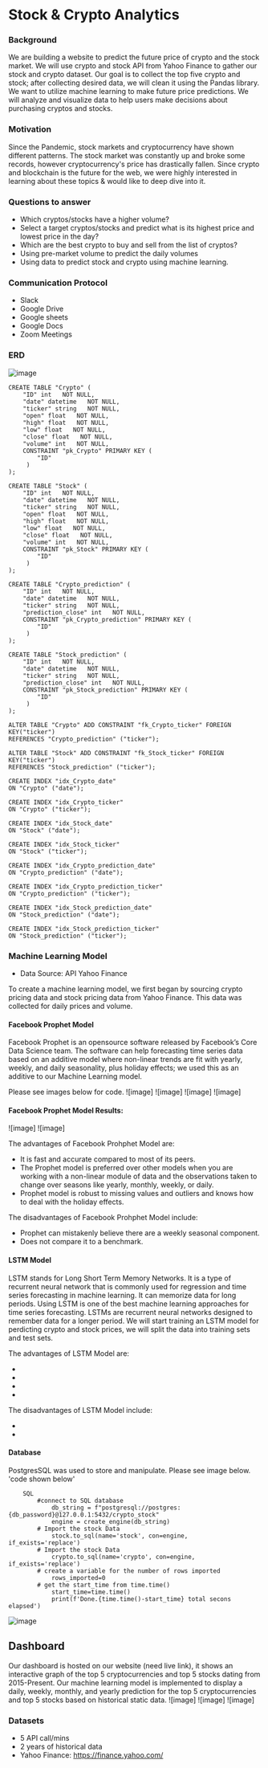 # Stock & Crypto Analytics

### Background

We are building a website to predict the future price of crypto and the stock market. We will use crypto and stock API from Yahoo Finance to gather our stock and crypto dataset. Our goal is to collect the top five crypto and stock; after collecting desired data, we will clean it using the Pandas library. We want to utilize machine learning to make future price predictions. We will analyze and visualize data to help users make decisions about purchasing cryptos and stocks.

### Motivation

Since the Pandemic, stock markets and cryptocurrency have shown different patterns. The stock market was constantly up and broke some records, however cryptocurrency's price has drastically fallen. Since crypto and blockchain is the future for the web, we were highly interested in learning about these topics & would like to deep dive into it.

### Questions to answer

- Which cryptos/stocks have a higher volume?
- Select a target cryptos/stocks and predict what is its highest price and
  lowest price in the day?
- Which are the best crypto to buy and sell from the list of cryptos?
- Using pre-market volume to predict the daily volumes
- Using data to predict stock and crypto using machine learning.

### Communication Protocol

- Slack
- Google Drive
- Google sheets
- Google Docs
- Zoom Meetings

### ERD

![image](https://github.com/hemalis/final_project/blob/main/images/ERD_Full.png?raw=true)

```
CREATE TABLE "Crypto" (
    "ID" int   NOT NULL,
    "date" datetime   NOT NULL,
    "ticker" string   NOT NULL,
    "open" float   NOT NULL,
    "high" float   NOT NULL,
    "low" float   NOT NULL,
    "close" float   NOT NULL,
    "volume" int   NOT NULL,
    CONSTRAINT "pk_Crypto" PRIMARY KEY (
        "ID"
     )
);

CREATE TABLE "Stock" (
    "ID" int   NOT NULL,
    "date" datetime   NOT NULL,
    "ticker" string   NOT NULL,
    "open" float   NOT NULL,
    "high" float   NOT NULL,
    "low" float   NOT NULL,
    "close" float   NOT NULL,
    "volume" int   NOT NULL,
    CONSTRAINT "pk_Stock" PRIMARY KEY (
        "ID"
     )
);

CREATE TABLE "Crypto_prediction" (
    "ID" int   NOT NULL,
    "date" datetime   NOT NULL,
    "ticker" string   NOT NULL,
    "prediction_close" int   NOT NULL,
    CONSTRAINT "pk_Crypto_prediction" PRIMARY KEY (
        "ID"
     )
);

CREATE TABLE "Stock_prediction" (
    "ID" int   NOT NULL,
    "date" datetime   NOT NULL,
    "ticker" string   NOT NULL,
    "prediction_close" int   NOT NULL,
    CONSTRAINT "pk_Stock_prediction" PRIMARY KEY (
        "ID"
     )
);

ALTER TABLE "Crypto" ADD CONSTRAINT "fk_Crypto_ticker" FOREIGN KEY("ticker")
REFERENCES "Crypto_prediction" ("ticker");

ALTER TABLE "Stock" ADD CONSTRAINT "fk_Stock_ticker" FOREIGN KEY("ticker")
REFERENCES "Stock_prediction" ("ticker");

CREATE INDEX "idx_Crypto_date"
ON "Crypto" ("date");

CREATE INDEX "idx_Crypto_ticker"
ON "Crypto" ("ticker");

CREATE INDEX "idx_Stock_date"
ON "Stock" ("date");

CREATE INDEX "idx_Stock_ticker"
ON "Stock" ("ticker");

CREATE INDEX "idx_Crypto_prediction_date"
ON "Crypto_prediction" ("date");

CREATE INDEX "idx_Crypto_prediction_ticker"
ON "Crypto_prediction" ("ticker");

CREATE INDEX "idx_Stock_prediction_date"
ON "Stock_prediction" ("date");

CREATE INDEX "idx_Stock_prediction_ticker"
ON "Stock_prediction" ("ticker");

```

### Machine Learning Model
* Data Source: API Yahoo Finance

To create a machine learning model, we first began by sourcing crypto pricing data and stock pricing data from Yahoo Finance. This data was collected for daily prices and volume.  



#### Facebook Prophet Model
Facebook Prophet is an opensource software released by Facebook’s Core Data Science team. The software can help forecasting time series data based on an additive model where non-linear trends are fit with yearly, weekly, and daily seasonality, plus holiday effects; we used this as an additive to our Machine Learning model.

Please see images below for code.
![image]
![image]
![image]
![image]


#### Facebook Prophet Model Results:
![image]
![image]


The advantages of Facebook Prohphet Model are:

* It is fast and accurate compared to most of its peers.
* The Prophet model is preferred over other models when you are working with a non-linear module of data and the observations taken to change over seasons like yearly, monthly, weekly, or daily.
*  Prophet model is robust to missing values and outliers and knows how to deal with the holiday effects.

The disadvantages of Facebook Prohphet Model include:

*  Prophet can mistakenly believe there are a weekly seasonal component.
* Does not compare it to a benchmark.

#### LSTM Model
LSTM stands for Long Short Term Memory Networks. It is a type of recurrent neural network that is commonly used for regression and time series forecasting in machine learning. It can memorize data for long periods. Using LSTM is one of the best machine learning approaches for time series forecasting. LSTMs are recurrent neural networks designed to remember data for a longer period. We will start training an LSTM model for perdicting crypto and stock prices, we will split the data into training sets and test sets.

The advantages of LSTM Model are:

* 
* 
*  
* 

The disadvantages of LSTM Model include:

*  
* 

#### Database

PostgresSQL was used to store and manipulate. Please see image below. 'code shown below'

```
    SQL
        #connect to SQL database
            db_string = f"postgresql://postgres:{db_password}@127.0.0.1:5432/crypto_stock"
            engine = create_engine(db_string)
        # Import the stock Data
            stock.to_sql(name='stock', con=engine, if_exists='replace')
        # Import the stock Data
            crypto.to_sql(name='crypto', con=engine, if_exists='replace')
        # create a variable for the number of rows imported
            rows_imported=0
        # get the start_time from time.time()
            start_time=time.time()
            print(f'Done.{time.time()-start_time} total secons elapsed')
```

![image](https://github.com/hemalis/final_project/blob/main/images/Database%20connection.jpg)

## Dashboard
Our dashboard is hosted on our website (need live link), it shows an interactive graph of the top 5 cryptocurrencies and top 5 stocks dating from 2015-Present. Our machine learning model is implemented to display a daily, weekly, monthly, and yearly prediction for the top 5 cryptocurrencies and top 5 stocks based on historical static data. 
![image]
![image]
![image]



### Datasets
- 5 API call/mins
- 2 years of historical data
- Yahoo Finance: https://finance.yahoo.com/
